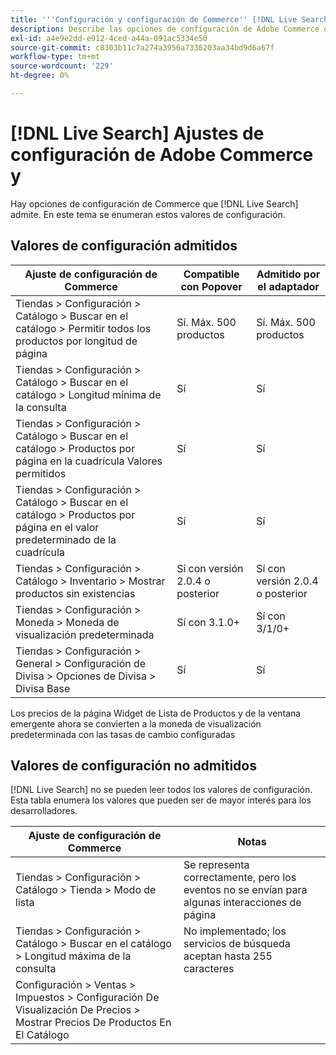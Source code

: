 ```yaml
---
title: '''Configuración y configuración de Commerce'' [!DNL Live Search] '''
description: Describe las opciones de configuración de Adobe Commerce que [!DNL Live Search] puede leer.
exl-id: a4e9e2dd-e912-4ced-a44a-091ac5334e50
source-git-commit: c8303b11c7a274a3956a7336203aa34bd9d6a67f
workflow-type: tm+mt
source-wordcount: '229'
ht-degree: 0%

---
```


# [!DNL Live Search] Ajustes de configuración de Adobe Commerce y

Hay opciones de configuración de Commerce que [!DNL Live Search] admite. En este tema se enumeran estos valores de configuración.

## Valores de configuración admitidos

| Ajuste de configuración de Commerce | Compatible con Popover | Admitido por el adaptador |
|---|---|---|
| Tiendas > Configuración > Catálogo > Buscar en el catálogo > Permitir todos los productos por longitud de página | Sí. Máx. 500 productos | Sí. Máx. 500 productos |
| Tiendas > Configuración > Catálogo > Buscar en el catálogo > Longitud mínima de la consulta | Sí | Sí |
| Tiendas > Configuración > Catálogo > Buscar en el catálogo > Productos por página en la cuadrícula Valores permitidos | Sí | Sí |
| Tiendas > Configuración > Catálogo > Buscar en el catálogo > Productos por página en el valor predeterminado de la cuadrícula | Sí | Sí |
| Tiendas > Configuración > Catálogo > Inventario > Mostrar productos sin existencias | Sí con versión 2.0.4 o posterior | Sí con versión 2.0.4 o posterior |
| Tiendas > Configuración > Moneda > Moneda de visualización predeterminada | Sí con 3.1.0+ | Sí con 3/1/0+ |
| Tiendas > Configuración > General > Configuración de Divisa > Opciones de Divisa > Divisa Base | Sí | Sí |

Los precios de la página Widget de Lista de Productos y de la ventana emergente ahora se convierten a la moneda de visualización predeterminada con las tasas de cambio configuradas

## Valores de configuración no admitidos

[!DNL Live Search] no se pueden leer todos los valores de configuración. Esta tabla enumera los valores que pueden ser de mayor interés para los desarrolladores.

| Ajuste de configuración de Commerce | Notas |
|---|---|
| Tiendas > Configuración > Catálogo > Tienda > Modo de lista | Se representa correctamente, pero los eventos no se envían para algunas interacciones de página |
| Tiendas > Configuración > Catálogo > Buscar en el catálogo > Longitud máxima de la consulta | No implementado; los servicios de búsqueda aceptan hasta 255 caracteres |
| Configuración > Ventas > Impuestos > Configuración De Visualización De Precios > Mostrar Precios De Productos En El Catálogo |  |
